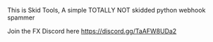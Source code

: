 This is Skid Tools, A simple TOTALLY NOT skidded python webhook spammer 

Join the FX Discord here https://discord.gg/TaAFW8UDa2
